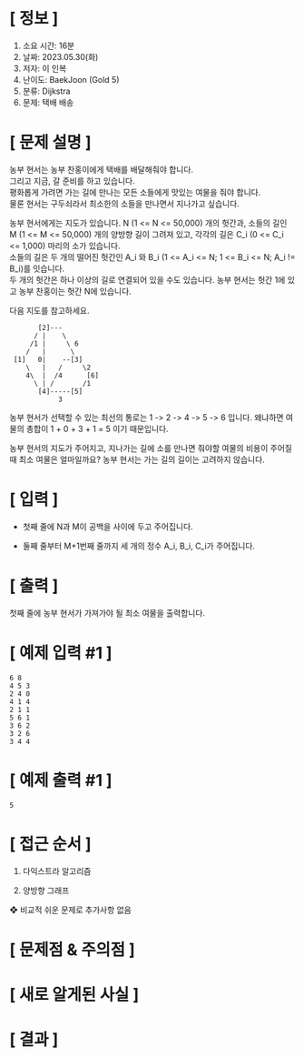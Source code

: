 # **[ 정보 ]**
1. 소요 시간: 16분
2. 날짜: 2023.05.30(화)
3. 저자: 이 인복
4. 난이도: BaekJoon (Gold 5)
5. 분류: Dijkstra
6. 문제: 택배 배송

# **[ 문제 설명 ]**
농부 현서는 농부 찬홍이에게 택배를 배달해줘야 합니다.   
그리고 지금, 갈 준비를 하고 있습니다.   
평화롭게 가려면 가는 길에 만나는 모든 소들에게 맛있는 여물을 줘야 합니다.   
물론 현서는 구두쇠라서 최소한의 소들을 만나면서 지나가고 싶습니다.

농부 현서에게는 지도가 있습니다. N (1 <= N <= 50,000) 개의 헛간과, 소들의 길인 M (1 <= M <= 50,000) 개의 양방향 길이 그려져 있고, 각각의 길은 C_i (0 <= C_i <= 1,000) 마리의 소가 있습니다.   
소들의 길은 두 개의 떨어진 헛간인 A_i 와 B_i (1 <= A_i <= N; 1 <= B_i <= N; A_i != B_i)를 잇습니다.   
두 개의 헛간은 하나 이상의 길로 연결되어 있을 수도 있습니다. 농부 현서는 헛간 1에 있고 농부 찬홍이는 헛간 N에 있습니다.

다음 지도를 참고하세요.

           [2]---
          / |    \
         /1 |     \ 6
        /   |      \
     [1]   0|    --[3]
        \   |   /     \2
        4\  |  /4      [6]
          \ | /       /1
           [4]-----[5] 
                3  

농부 현서가 선택할 수 있는 최선의 통로는 1 -> 2 -> 4 -> 5 -> 6 입니다. 왜냐하면 여물의 총합이 1 + 0 + 3 + 1 = 5 이기 때문입니다.

농부 현서의 지도가 주어지고, 지나가는 길에 소를 만나면 줘야할 여물의 비용이 주어질 때 최소 여물은 얼마일까요? 농부 현서는 가는 길의 길이는 고려하지 않습니다.

# **[ 입력 ]**
- 첫째 줄에 N과 M이 공백을 사이에 두고 주어집니다.

- 둘째 줄부터 M+1번째 줄까지 세 개의 정수 A_i, B_i, C_i가 주어집니다.

# **[ 출력 ]**
첫째 줄에 농부 현서가 가져가야 될 최소 여물을 출력합니다.

# **[ 예제 입력 #1 ]**
    6 8
    4 5 3
    2 4 0
    4 1 4
    2 1 1
    5 6 1
    3 6 2
    3 2 6
    3 4 4

# **[ 예제 출력 #1 ]**
    5

# **[ 접근 순서 ]**
1. 다익스트라 알고리즘


2. 양방향 그래프

❖ 비교적 쉬운 문제로 추가사항 없음

# **[ 문제점 & 주의점 ]**

# **[ 새로 알게된 사실 ]**

# **[ 결과 ]**